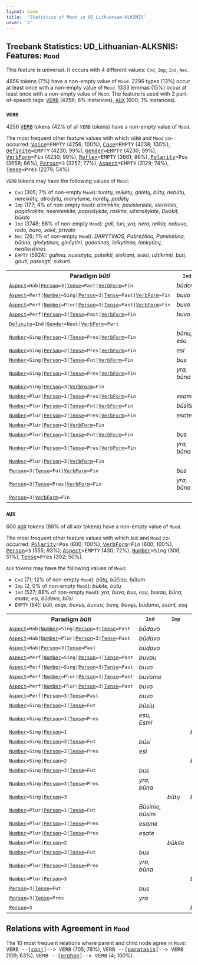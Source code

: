 ```yaml
---
layout: base
title:  'Statistics of Mood in UD_Lithuanian-ALKSNIS'
udver: '2'
---
```


## Treebank Statistics: UD_Lithuanian-ALKSNIS: Features: `Mood`

This feature is universal.
It occurs with 4 different values: `Cnd`, `Imp`, `Ind`, `Nec`.

4856 tokens (7%) have a non-empty value of `Mood`.
2296 types (13%) occur at least once with a non-empty value of `Mood`.
1333 lemmas (15%) occur at least once with a non-empty value of `Mood`.
The feature is used with 2 part-of-speech tags: <tt><a href="lt_alksnis-pos-VERB.html">VERB</a></tt> (4256; 6% instances), <tt><a href="lt_alksnis-pos-AUX.html">AUX</a></tt> (600; 1% instances).

### `VERB`

4256 <tt><a href="lt_alksnis-pos-VERB.html">VERB</a></tt> tokens (42% of all `VERB` tokens) have a non-empty value of `Mood`.

The most frequent other feature values with which `VERB` and `Mood` co-occurred: <tt><a href="lt_alksnis-feat-Voice.html">Voice</a></tt><tt>=EMPTY</tt> (4256; 100%), <tt><a href="lt_alksnis-feat-Case.html">Case</a></tt><tt>=EMPTY</tt> (4238; 100%), <tt><a href="lt_alksnis-feat-Definite.html">Definite</a></tt><tt>=EMPTY</tt> (4230; 99%), <tt><a href="lt_alksnis-feat-Gender.html">Gender</a></tt><tt>=EMPTY</tt> (4230; 99%), <tt><a href="lt_alksnis-feat-VerbForm.html">VerbForm</a></tt><tt>=Fin</tt> (4230; 99%), <tt><a href="lt_alksnis-feat-Reflex.html">Reflex</a></tt><tt>=EMPTY</tt> (3661; 86%), <tt><a href="lt_alksnis-feat-Polarity.html">Polarity</a></tt><tt>=Pos</tt> (3658; 86%), <tt><a href="lt_alksnis-feat-Person.html">Person</a></tt><tt>=3</tt> (3257; 77%), <tt><a href="lt_alksnis-feat-Aspect.html">Aspect</a></tt><tt>=EMPTY</tt> (3129; 74%), <tt><a href="lt_alksnis-feat-Tense.html">Tense</a></tt><tt>=Pres</tt> (2279; 54%).

`VERB` tokens may have the following values of `Mood`:

* `Cnd` (305; 7% of non-empty `Mood`): <em>turėtų, reikėtų, galėtų, būtų, nebūtų, nereikėtų, atrodytų, manytume, norėtų, padėtų</em>
* `Imp` (177; 4% of non-empty `Mood`): <em>atminkite, pasistenkite, stenkitės, pagalvokite, nesistenkite, paprašykite, raskite, užsirašykite, Duokit, būkite</em>
* `Ind` (3748; 88% of non-empty `Mood`): <em>gali, turi, yra, nėra, reikia, nebuvo, rodo, buvo, sakė, privalo</em>
* `Nec` (26; 1% of non-empty `Mood`): <em>DARYTINOS, Pabrėžtina, Paminėtina, būtina, ginčytinas, ginčytini, godotinas, laikytinas, lankytinų, neatleistinas</em>
* `EMPTY` (5924): <em>galima, nustatyta, pateikti, siekiant, teikti, užtikrinti, būti, gauti, parengti, sukurti</em>

<table>
  <tr><th>Paradigm <i>būti</i></th><th><tt>Ind</tt></th><th><tt>Imp</tt></th><th><tt>Cnd</tt></th><th><tt>Nec</tt></th></tr>
  <tr><td><tt><tt><a href="lt_alksnis-feat-Aspect.html">Aspect</a></tt><tt>=Hab</tt>|<tt><a href="lt_alksnis-feat-Person.html">Person</a></tt><tt>=3</tt>|<tt><a href="lt_alksnis-feat-Tense.html">Tense</a></tt><tt>=Past</tt>|<tt><a href="lt_alksnis-feat-VerbForm.html">VerbForm</a></tt><tt>=Fin</tt></tt></td><td><em>būdavo</em></td><td></td><td></td><td></td></tr>
  <tr><td><tt><tt><a href="lt_alksnis-feat-Aspect.html">Aspect</a></tt><tt>=Perf</tt>|<tt><a href="lt_alksnis-feat-Number.html">Number</a></tt><tt>=Sing</tt>|<tt><a href="lt_alksnis-feat-Person.html">Person</a></tt><tt>=3</tt>|<tt><a href="lt_alksnis-feat-Tense.html">Tense</a></tt><tt>=Past</tt>|<tt><a href="lt_alksnis-feat-VerbForm.html">VerbForm</a></tt><tt>=Fin</tt></tt></td><td><em>buvo</em></td><td></td><td></td><td></td></tr>
  <tr><td><tt><tt><a href="lt_alksnis-feat-Aspect.html">Aspect</a></tt><tt>=Perf</tt>|<tt><a href="lt_alksnis-feat-Number.html">Number</a></tt><tt>=Plur</tt>|<tt><a href="lt_alksnis-feat-Person.html">Person</a></tt><tt>=3</tt>|<tt><a href="lt_alksnis-feat-Tense.html">Tense</a></tt><tt>=Past</tt>|<tt><a href="lt_alksnis-feat-VerbForm.html">VerbForm</a></tt><tt>=Fin</tt></tt></td><td><em>buvo</em></td><td></td><td></td><td></td></tr>
  <tr><td><tt><tt><a href="lt_alksnis-feat-Aspect.html">Aspect</a></tt><tt>=Perf</tt>|<tt><a href="lt_alksnis-feat-Person.html">Person</a></tt><tt>=3</tt>|<tt><a href="lt_alksnis-feat-Tense.html">Tense</a></tt><tt>=Past</tt>|<tt><a href="lt_alksnis-feat-VerbForm.html">VerbForm</a></tt><tt>=Fin</tt></tt></td><td><em>buvo</em></td><td></td><td></td><td></td></tr>
  <tr><td><tt><tt><a href="lt_alksnis-feat-Definite.html">Definite</a></tt><tt>=Ind</tt>|<tt><a href="lt_alksnis-feat-Gender.html">Gender</a></tt><tt>=Neut</tt>|<tt><a href="lt_alksnis-feat-VerbForm.html">VerbForm</a></tt><tt>=Part</tt></tt></td><td></td><td></td><td></td><td><em>būtina</em></td></tr>
  <tr><td><tt><tt><a href="lt_alksnis-feat-Number.html">Number</a></tt><tt>=Sing</tt>|<tt><a href="lt_alksnis-feat-Person.html">Person</a></tt><tt>=1</tt>|<tt><a href="lt_alksnis-feat-Tense.html">Tense</a></tt><tt>=Pres</tt>|<tt><a href="lt_alksnis-feat-VerbForm.html">VerbForm</a></tt><tt>=Fin</tt></tt></td><td><em>būnu, esu</em></td><td></td><td></td><td></td></tr>
  <tr><td><tt><tt><a href="lt_alksnis-feat-Number.html">Number</a></tt><tt>=Sing</tt>|<tt><a href="lt_alksnis-feat-Person.html">Person</a></tt><tt>=2</tt>|<tt><a href="lt_alksnis-feat-Tense.html">Tense</a></tt><tt>=Pres</tt>|<tt><a href="lt_alksnis-feat-VerbForm.html">VerbForm</a></tt><tt>=Fin</tt></tt></td><td><em>esi</em></td><td></td><td></td><td></td></tr>
  <tr><td><tt><tt><a href="lt_alksnis-feat-Number.html">Number</a></tt><tt>=Sing</tt>|<tt><a href="lt_alksnis-feat-Person.html">Person</a></tt><tt>=3</tt>|<tt><a href="lt_alksnis-feat-Tense.html">Tense</a></tt><tt>=Fut</tt>|<tt><a href="lt_alksnis-feat-VerbForm.html">VerbForm</a></tt><tt>=Fin</tt></tt></td><td><em>bus</em></td><td></td><td></td><td></td></tr>
  <tr><td><tt><tt><a href="lt_alksnis-feat-Number.html">Number</a></tt><tt>=Sing</tt>|<tt><a href="lt_alksnis-feat-Person.html">Person</a></tt><tt>=3</tt>|<tt><a href="lt_alksnis-feat-Tense.html">Tense</a></tt><tt>=Pres</tt>|<tt><a href="lt_alksnis-feat-VerbForm.html">VerbForm</a></tt><tt>=Fin</tt></tt></td><td><em>yra, būna</em></td><td></td><td></td><td></td></tr>
  <tr><td><tt><tt><a href="lt_alksnis-feat-Number.html">Number</a></tt><tt>=Sing</tt>|<tt><a href="lt_alksnis-feat-Person.html">Person</a></tt><tt>=3</tt>|<tt><a href="lt_alksnis-feat-VerbForm.html">VerbForm</a></tt><tt>=Fin</tt></tt></td><td></td><td></td><td><em>būtų</em></td><td></td></tr>
  <tr><td><tt><tt><a href="lt_alksnis-feat-Number.html">Number</a></tt><tt>=Plur</tt>|<tt><a href="lt_alksnis-feat-Person.html">Person</a></tt><tt>=1</tt>|<tt><a href="lt_alksnis-feat-Tense.html">Tense</a></tt><tt>=Pres</tt>|<tt><a href="lt_alksnis-feat-VerbForm.html">VerbForm</a></tt><tt>=Fin</tt></tt></td><td><em>esame</em></td><td></td><td></td><td></td></tr>
  <tr><td><tt><tt><a href="lt_alksnis-feat-Number.html">Number</a></tt><tt>=Plur</tt>|<tt><a href="lt_alksnis-feat-Person.html">Person</a></tt><tt>=2</tt>|<tt><a href="lt_alksnis-feat-Tense.html">Tense</a></tt><tt>=Fut</tt>|<tt><a href="lt_alksnis-feat-VerbForm.html">VerbForm</a></tt><tt>=Fin</tt></tt></td><td><em>būsite</em></td><td></td><td></td><td></td></tr>
  <tr><td><tt><tt><a href="lt_alksnis-feat-Number.html">Number</a></tt><tt>=Plur</tt>|<tt><a href="lt_alksnis-feat-Person.html">Person</a></tt><tt>=2</tt>|<tt><a href="lt_alksnis-feat-Tense.html">Tense</a></tt><tt>=Pres</tt>|<tt><a href="lt_alksnis-feat-VerbForm.html">VerbForm</a></tt><tt>=Fin</tt></tt></td><td><em>esate</em></td><td></td><td></td><td></td></tr>
  <tr><td><tt><tt><a href="lt_alksnis-feat-Number.html">Number</a></tt><tt>=Plur</tt>|<tt><a href="lt_alksnis-feat-Person.html">Person</a></tt><tt>=2</tt>|<tt><a href="lt_alksnis-feat-VerbForm.html">VerbForm</a></tt><tt>=Fin</tt></tt></td><td></td><td><em>būkite</em></td><td></td><td></td></tr>
  <tr><td><tt><tt><a href="lt_alksnis-feat-Number.html">Number</a></tt><tt>=Plur</tt>|<tt><a href="lt_alksnis-feat-Person.html">Person</a></tt><tt>=3</tt>|<tt><a href="lt_alksnis-feat-Tense.html">Tense</a></tt><tt>=Fut</tt>|<tt><a href="lt_alksnis-feat-VerbForm.html">VerbForm</a></tt><tt>=Fin</tt></tt></td><td><em>bus</em></td><td></td><td></td><td></td></tr>
  <tr><td><tt><tt><a href="lt_alksnis-feat-Number.html">Number</a></tt><tt>=Plur</tt>|<tt><a href="lt_alksnis-feat-Person.html">Person</a></tt><tt>=3</tt>|<tt><a href="lt_alksnis-feat-Tense.html">Tense</a></tt><tt>=Pres</tt>|<tt><a href="lt_alksnis-feat-VerbForm.html">VerbForm</a></tt><tt>=Fin</tt></tt></td><td><em>yra, būna</em></td><td></td><td></td><td></td></tr>
  <tr><td><tt><tt><a href="lt_alksnis-feat-Number.html">Number</a></tt><tt>=Plur</tt>|<tt><a href="lt_alksnis-feat-Person.html">Person</a></tt><tt>=3</tt>|<tt><a href="lt_alksnis-feat-VerbForm.html">VerbForm</a></tt><tt>=Fin</tt></tt></td><td></td><td></td><td><em>būtų</em></td><td></td></tr>
  <tr><td><tt><tt><a href="lt_alksnis-feat-Person.html">Person</a></tt><tt>=3</tt>|<tt><a href="lt_alksnis-feat-Tense.html">Tense</a></tt><tt>=Fut</tt>|<tt><a href="lt_alksnis-feat-VerbForm.html">VerbForm</a></tt><tt>=Fin</tt></tt></td><td><em>bus</em></td><td></td><td></td><td></td></tr>
  <tr><td><tt><tt><a href="lt_alksnis-feat-Person.html">Person</a></tt><tt>=3</tt>|<tt><a href="lt_alksnis-feat-Tense.html">Tense</a></tt><tt>=Pres</tt>|<tt><a href="lt_alksnis-feat-VerbForm.html">VerbForm</a></tt><tt>=Fin</tt></tt></td><td><em>yra, būna</em></td><td></td><td></td><td></td></tr>
  <tr><td><tt><tt><a href="lt_alksnis-feat-Person.html">Person</a></tt><tt>=3</tt>|<tt><a href="lt_alksnis-feat-VerbForm.html">VerbForm</a></tt><tt>=Fin</tt></tt></td><td></td><td></td><td><em>būtų</em></td><td></td></tr>
</table>

### `AUX`

600 <tt><a href="lt_alksnis-pos-AUX.html">AUX</a></tt> tokens (88% of all `AUX` tokens) have a non-empty value of `Mood`.

The most frequent other feature values with which `AUX` and `Mood` co-occurred: <tt><a href="lt_alksnis-feat-Polarity.html">Polarity</a></tt><tt>=Pos</tt> (600; 100%), <tt><a href="lt_alksnis-feat-VerbForm.html">VerbForm</a></tt><tt>=Fin</tt> (600; 100%), <tt><a href="lt_alksnis-feat-Person.html">Person</a></tt><tt>=3</tt> (555; 93%), <tt><a href="lt_alksnis-feat-Aspect.html">Aspect</a></tt><tt>=EMPTY</tt> (430; 72%), <tt><a href="lt_alksnis-feat-Number.html">Number</a></tt><tt>=Sing</tt> (306; 51%), <tt><a href="lt_alksnis-feat-Tense.html">Tense</a></tt><tt>=Pres</tt> (302; 50%).

`AUX` tokens may have the following values of `Mood`:

* `Cnd` (71; 12% of non-empty `Mood`): <em>būtų, būčiau, būtum</em>
* `Imp` (2; 0% of non-empty `Mood`): <em>būkite, būtų</em>
* `Ind` (527; 88% of non-empty `Mood`): <em>yra, buvo, bus, esu, buvau, būna, esate, esi, būdavo, būsi</em>
* `EMPTY` (84): <em>būti, esąs, buvus, buvusi, buvę, buvęs, būdama, esant, esą</em>

<table>
  <tr><th>Paradigm <i>būti</i></th><th><tt>Ind</tt></th><th><tt>Imp</tt></th><th><tt>Cnd</tt></th></tr>
  <tr><td><tt><tt><a href="lt_alksnis-feat-Aspect.html">Aspect</a></tt><tt>=Hab</tt>|<tt><a href="lt_alksnis-feat-Number.html">Number</a></tt><tt>=Sing</tt>|<tt><a href="lt_alksnis-feat-Person.html">Person</a></tt><tt>=3</tt>|<tt><a href="lt_alksnis-feat-Tense.html">Tense</a></tt><tt>=Past</tt></tt></td><td><em>būdavo</em></td><td></td><td></td></tr>
  <tr><td><tt><tt><a href="lt_alksnis-feat-Aspect.html">Aspect</a></tt><tt>=Hab</tt>|<tt><a href="lt_alksnis-feat-Number.html">Number</a></tt><tt>=Plur</tt>|<tt><a href="lt_alksnis-feat-Person.html">Person</a></tt><tt>=3</tt>|<tt><a href="lt_alksnis-feat-Tense.html">Tense</a></tt><tt>=Past</tt></tt></td><td><em>būdavo</em></td><td></td><td></td></tr>
  <tr><td><tt><tt><a href="lt_alksnis-feat-Aspect.html">Aspect</a></tt><tt>=Hab</tt>|<tt><a href="lt_alksnis-feat-Person.html">Person</a></tt><tt>=3</tt>|<tt><a href="lt_alksnis-feat-Tense.html">Tense</a></tt><tt>=Past</tt></tt></td><td><em>būdavo</em></td><td></td><td></td></tr>
  <tr><td><tt><tt><a href="lt_alksnis-feat-Aspect.html">Aspect</a></tt><tt>=Perf</tt>|<tt><a href="lt_alksnis-feat-Number.html">Number</a></tt><tt>=Sing</tt>|<tt><a href="lt_alksnis-feat-Person.html">Person</a></tt><tt>=1</tt>|<tt><a href="lt_alksnis-feat-Tense.html">Tense</a></tt><tt>=Past</tt></tt></td><td><em>buvau</em></td><td></td><td></td></tr>
  <tr><td><tt><tt><a href="lt_alksnis-feat-Aspect.html">Aspect</a></tt><tt>=Perf</tt>|<tt><a href="lt_alksnis-feat-Number.html">Number</a></tt><tt>=Sing</tt>|<tt><a href="lt_alksnis-feat-Person.html">Person</a></tt><tt>=3</tt>|<tt><a href="lt_alksnis-feat-Tense.html">Tense</a></tt><tt>=Past</tt></tt></td><td><em>buvo</em></td><td></td><td></td></tr>
  <tr><td><tt><tt><a href="lt_alksnis-feat-Aspect.html">Aspect</a></tt><tt>=Perf</tt>|<tt><a href="lt_alksnis-feat-Number.html">Number</a></tt><tt>=Plur</tt>|<tt><a href="lt_alksnis-feat-Person.html">Person</a></tt><tt>=1</tt>|<tt><a href="lt_alksnis-feat-Tense.html">Tense</a></tt><tt>=Past</tt></tt></td><td><em>buvome</em></td><td></td><td></td></tr>
  <tr><td><tt><tt><a href="lt_alksnis-feat-Aspect.html">Aspect</a></tt><tt>=Perf</tt>|<tt><a href="lt_alksnis-feat-Number.html">Number</a></tt><tt>=Plur</tt>|<tt><a href="lt_alksnis-feat-Person.html">Person</a></tt><tt>=3</tt>|<tt><a href="lt_alksnis-feat-Tense.html">Tense</a></tt><tt>=Past</tt></tt></td><td><em>buvo</em></td><td></td><td></td></tr>
  <tr><td><tt><tt><a href="lt_alksnis-feat-Aspect.html">Aspect</a></tt><tt>=Perf</tt>|<tt><a href="lt_alksnis-feat-Person.html">Person</a></tt><tt>=3</tt>|<tt><a href="lt_alksnis-feat-Tense.html">Tense</a></tt><tt>=Past</tt></tt></td><td><em>buvo</em></td><td></td><td></td></tr>
  <tr><td><tt><tt><a href="lt_alksnis-feat-Number.html">Number</a></tt><tt>=Sing</tt>|<tt><a href="lt_alksnis-feat-Person.html">Person</a></tt><tt>=1</tt>|<tt><a href="lt_alksnis-feat-Tense.html">Tense</a></tt><tt>=Fut</tt></tt></td><td><em>būsiu</em></td><td></td><td></td></tr>
  <tr><td><tt><tt><a href="lt_alksnis-feat-Number.html">Number</a></tt><tt>=Sing</tt>|<tt><a href="lt_alksnis-feat-Person.html">Person</a></tt><tt>=1</tt>|<tt><a href="lt_alksnis-feat-Tense.html">Tense</a></tt><tt>=Pres</tt></tt></td><td><em>esu, Esmi</em></td><td></td><td></td></tr>
  <tr><td><tt><tt><a href="lt_alksnis-feat-Number.html">Number</a></tt><tt>=Sing</tt>|<tt><a href="lt_alksnis-feat-Person.html">Person</a></tt><tt>=1</tt></tt></td><td></td><td></td><td><em>būčiau</em></td></tr>
  <tr><td><tt><tt><a href="lt_alksnis-feat-Number.html">Number</a></tt><tt>=Sing</tt>|<tt><a href="lt_alksnis-feat-Person.html">Person</a></tt><tt>=2</tt>|<tt><a href="lt_alksnis-feat-Tense.html">Tense</a></tt><tt>=Fut</tt></tt></td><td><em>būsi</em></td><td></td><td></td></tr>
  <tr><td><tt><tt><a href="lt_alksnis-feat-Number.html">Number</a></tt><tt>=Sing</tt>|<tt><a href="lt_alksnis-feat-Person.html">Person</a></tt><tt>=2</tt>|<tt><a href="lt_alksnis-feat-Tense.html">Tense</a></tt><tt>=Pres</tt></tt></td><td><em>esi</em></td><td></td><td></td></tr>
  <tr><td><tt><tt><a href="lt_alksnis-feat-Number.html">Number</a></tt><tt>=Sing</tt>|<tt><a href="lt_alksnis-feat-Person.html">Person</a></tt><tt>=2</tt></tt></td><td></td><td></td><td><em>būtum</em></td></tr>
  <tr><td><tt><tt><a href="lt_alksnis-feat-Number.html">Number</a></tt><tt>=Sing</tt>|<tt><a href="lt_alksnis-feat-Person.html">Person</a></tt><tt>=3</tt>|<tt><a href="lt_alksnis-feat-Tense.html">Tense</a></tt><tt>=Fut</tt></tt></td><td><em>bus</em></td><td></td><td></td></tr>
  <tr><td><tt><tt><a href="lt_alksnis-feat-Number.html">Number</a></tt><tt>=Sing</tt>|<tt><a href="lt_alksnis-feat-Person.html">Person</a></tt><tt>=3</tt>|<tt><a href="lt_alksnis-feat-Tense.html">Tense</a></tt><tt>=Pres</tt></tt></td><td><em>yra, būna</em></td><td></td><td></td></tr>
  <tr><td><tt><tt><a href="lt_alksnis-feat-Number.html">Number</a></tt><tt>=Sing</tt>|<tt><a href="lt_alksnis-feat-Person.html">Person</a></tt><tt>=3</tt></tt></td><td></td><td><em>būtų</em></td><td><em>būtų</em></td></tr>
  <tr><td><tt><tt><a href="lt_alksnis-feat-Number.html">Number</a></tt><tt>=Plur</tt>|<tt><a href="lt_alksnis-feat-Person.html">Person</a></tt><tt>=1</tt>|<tt><a href="lt_alksnis-feat-Tense.html">Tense</a></tt><tt>=Fut</tt></tt></td><td><em>Būsime, būsim</em></td><td></td><td></td></tr>
  <tr><td><tt><tt><a href="lt_alksnis-feat-Number.html">Number</a></tt><tt>=Plur</tt>|<tt><a href="lt_alksnis-feat-Person.html">Person</a></tt><tt>=1</tt>|<tt><a href="lt_alksnis-feat-Tense.html">Tense</a></tt><tt>=Pres</tt></tt></td><td><em>esame</em></td><td></td><td></td></tr>
  <tr><td><tt><tt><a href="lt_alksnis-feat-Number.html">Number</a></tt><tt>=Plur</tt>|<tt><a href="lt_alksnis-feat-Person.html">Person</a></tt><tt>=2</tt>|<tt><a href="lt_alksnis-feat-Tense.html">Tense</a></tt><tt>=Pres</tt></tt></td><td><em>esate</em></td><td></td><td></td></tr>
  <tr><td><tt><tt><a href="lt_alksnis-feat-Number.html">Number</a></tt><tt>=Plur</tt>|<tt><a href="lt_alksnis-feat-Person.html">Person</a></tt><tt>=2</tt></tt></td><td></td><td><em>būkite</em></td><td></td></tr>
  <tr><td><tt><tt><a href="lt_alksnis-feat-Number.html">Number</a></tt><tt>=Plur</tt>|<tt><a href="lt_alksnis-feat-Person.html">Person</a></tt><tt>=3</tt>|<tt><a href="lt_alksnis-feat-Tense.html">Tense</a></tt><tt>=Fut</tt></tt></td><td><em>bus</em></td><td></td><td></td></tr>
  <tr><td><tt><tt><a href="lt_alksnis-feat-Number.html">Number</a></tt><tt>=Plur</tt>|<tt><a href="lt_alksnis-feat-Person.html">Person</a></tt><tt>=3</tt>|<tt><a href="lt_alksnis-feat-Tense.html">Tense</a></tt><tt>=Pres</tt></tt></td><td><em>yra, būna</em></td><td></td><td></td></tr>
  <tr><td><tt><tt><a href="lt_alksnis-feat-Number.html">Number</a></tt><tt>=Plur</tt>|<tt><a href="lt_alksnis-feat-Person.html">Person</a></tt><tt>=3</tt></tt></td><td></td><td></td><td><em>būtų</em></td></tr>
  <tr><td><tt><tt><a href="lt_alksnis-feat-Person.html">Person</a></tt><tt>=3</tt>|<tt><a href="lt_alksnis-feat-Tense.html">Tense</a></tt><tt>=Fut</tt></tt></td><td><em>bus</em></td><td></td><td></td></tr>
  <tr><td><tt><tt><a href="lt_alksnis-feat-Person.html">Person</a></tt><tt>=3</tt>|<tt><a href="lt_alksnis-feat-Tense.html">Tense</a></tt><tt>=Pres</tt></tt></td><td><em>yra</em></td><td></td><td></td></tr>
  <tr><td><tt><tt><a href="lt_alksnis-feat-Person.html">Person</a></tt><tt>=3</tt></tt></td><td></td><td></td><td><em>būtų</em></td></tr>
</table>

## Relations with Agreement in `Mood`

The 10 most frequent relations where parent and child node agree in `Mood`:
<tt>VERB --[<tt><a href="lt_alksnis-dep-conj.html">conj</a></tt>]--> VERB</tt> (705; 78%),
<tt>VERB --[<tt><a href="lt_alksnis-dep-parataxis.html">parataxis</a></tt>]--> VERB</tt> (109; 63%),
<tt>VERB --[<tt><a href="lt_alksnis-dep-orphan.html">orphan</a></tt>]--> VERB</tt> (4; 100%).

